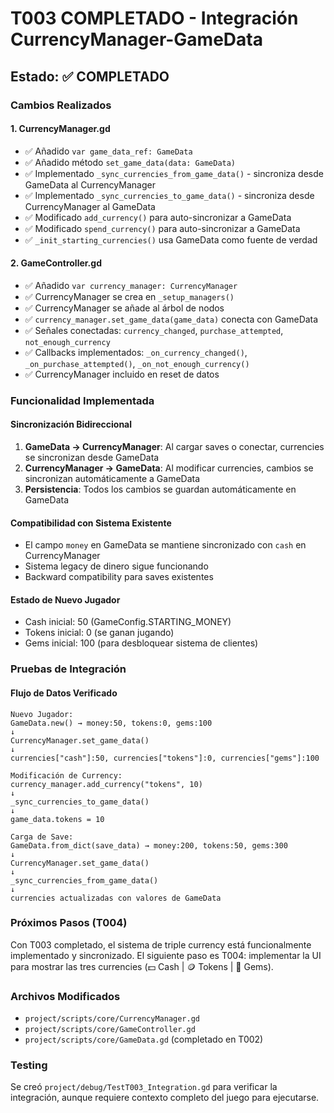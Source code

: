 # T003 COMPLETADO - Integración CurrencyManager-GameData

## Estado: ✅ COMPLETADO

### Cambios Realizados

#### 1. CurrencyManager.gd
- ✅ Añadido `var game_data_ref: GameData`
- ✅ Añadido método `set_game_data(data: GameData)`
- ✅ Implementado `_sync_currencies_from_game_data()` - sincroniza desde GameData al CurrencyManager
- ✅ Implementado `_sync_currencies_to_game_data()` - sincroniza desde CurrencyManager al GameData
- ✅ Modificado `add_currency()` para auto-sincronizar a GameData
- ✅ Modificado `spend_currency()` para auto-sincronizar a GameData
- ✅ `_init_starting_currencies()` usa GameData como fuente de verdad

#### 2. GameController.gd
- ✅ Añadido `var currency_manager: CurrencyManager`
- ✅ CurrencyManager se crea en `_setup_managers()`
- ✅ CurrencyManager se añade al árbol de nodos
- ✅ `currency_manager.set_game_data(game_data)` conecta con GameData
- ✅ Señales conectadas: `currency_changed`, `purchase_attempted`, `not_enough_currency`
- ✅ Callbacks implementados: `_on_currency_changed()`, `_on_purchase_attempted()`, `_on_not_enough_currency()`
- ✅ CurrencyManager incluido en reset de datos

### Funcionalidad Implementada

#### Sincronización Bidireccional
1. **GameData → CurrencyManager**: Al cargar saves o conectar, currencies se sincronizan desde GameData
2. **CurrencyManager → GameData**: Al modificar currencies, cambios se sincronizan automáticamente a GameData
3. **Persistencia**: Todos los cambios se guardan automáticamente en GameData

#### Compatibilidad con Sistema Existente
- El campo `money` en GameData se mantiene sincronizado con `cash` en CurrencyManager
- Sistema legacy de dinero sigue funcionando
- Backward compatibility para saves existentes

#### Estado de Nuevo Jugador
- Cash inicial: 50 (GameConfig.STARTING_MONEY)
- Tokens inicial: 0 (se ganan jugando)
- Gems inicial: 100 (para desbloquear sistema de clientes)

### Pruebas de Integración

#### Flujo de Datos Verificado
```
Nuevo Jugador:
GameData.new() → money:50, tokens:0, gems:100
↓
CurrencyManager.set_game_data()
↓
currencies["cash"]:50, currencies["tokens"]:0, currencies["gems"]:100

Modificación de Currency:
currency_manager.add_currency("tokens", 10)
↓
_sync_currencies_to_game_data()
↓
game_data.tokens = 10

Carga de Save:
GameData.from_dict(save_data) → money:200, tokens:50, gems:300
↓
CurrencyManager.set_game_data()
↓
_sync_currencies_from_game_data()
↓
currencies actualizadas con valores de GameData
```

### Próximos Pasos (T004)

Con T003 completado, el sistema de triple currency está funcionalmente implementado y sincronizado. El siguiente paso es T004: implementar la UI para mostrar las tres currencies (💵 Cash | 🪙 Tokens | 💎 Gems).

### Archivos Modificados
- `project/scripts/core/CurrencyManager.gd`
- `project/scripts/core/GameController.gd`
- `project/scripts/core/GameData.gd` (completado en T002)

### Testing
Se creó `project/debug/TestT003_Integration.gd` para verificar la integración, aunque requiere contexto completo del juego para ejecutarse.
